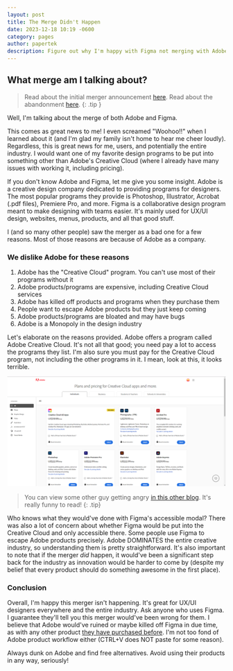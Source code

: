 ```yaml
---
layout: post
title: The Merge Didn't Happen
date: 2023-12-18 10:19 -0600
category: pages
author: papertek
description: Figure out why I'm happy with Figma not merging with Adobe
---
```


## What merge am I talking about?

> Read about the initial merger announcement [here](https://www.figma.com/blog/a-new-collaboration-with-adobe/). Read about the abandonment [here](https://www.figma.com/blog/figma-adobe-abandon-proposed-merger/).
{: .tip }

Well, I'm talking about the merge of both Adobe and Figma.

This comes as great news to me! I even screamed "Woohoo!!" when I learned about it (and I'm glad my family isn't home to hear me cheer loudly). Regardless, this is great news for me, users, and potentially the entire industry. I would want one of my favorite design programs to be put into something other than Adobe's Creative Cloud (where I already have many issues with working it, including pricing).

If you don't know Adobe and Figma, let me give you some insight. Adobe is a creative design company dedicated to providing programs for designers. The most popular programs they provide is Photoshop, Illustrator, Acrobat (.pdf files), Premiere Pro, and more. Figma is a collaborative design program meant to make designing with teams easier. It's mainly used for UX/UI design, websites, menus, products, and all that good stuff.

I (and so many other people) saw the merger as a bad one for a few reasons. Most of those reasons are because of Adobe as a company.

### We dislike Adobe for these reasons

1. Adobe has the "Creative Cloud" program. You can't use most of their programs without it
1. Adobe products/programs are expensive, including Creative Cloud services
1. Adobe has killed off products and programs when they purchase them
1. People want to escape Adobe products but they just keep coming
1. Adobe products/programs are bloated and may have bugs
1. Adobe is a Monopoly in the design industry

Let's elaborate on the reasons provided. Adobe offers a program called Adobe Creative Cloud. It's not all that good; you need pay a lot to access the programs they list. I'm also sure you must pay for the Creative Cloud program, not including the other programs in it. I mean, look at this, it looks terrible.

![Adobe Prices](/assets/images/blogs/theydidntbuy/shitprice.png)

> You can view some other guy getting angry [in this other blog](https://davidthetornado.com/why-adobes-creative-cloud-is-fucking-shit/). It's really funny to read!
{: .tip}

Who knows what they would've done with Figma's accessible modal? There was also a lot of concern about whether Figma would be put into the Creative Cloud and only accessible there. Some people use Figma to escape Adobe products precisely. Adobe DOMINATES the entire creative industry, so understanding them is pretty straightforward. It's also important to note that if the merger *did* happen, it would've been a significant step back for the industry as innovation would be harder to come by (despite my belief that every product should do something awesome in the first place).

### Conclusion

Overall, I'm happy this merger isn't happening. It's great for UX/UI designers everywhere and the entire industry. Ask anyone who uses Figma. I guarantee they'll tell you this merger would've been wrong for them. I believe that Adobe would've ruined or maybe killed off Figma in due time, as with any other product [they have purchased before](https://en.wikipedia.org/wiki/Adobe_FreeHand). I'm not too fond of Adobe product workflow either (CTRL+V does NOT paste for some reason).

Always dunk on Adobe and find free alternatives. Avoid using their products in any way, seriously!
